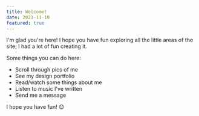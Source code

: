 ```yaml
---
title: Welcome!
date: 2021-11-10
featured: true
---
```


I'm glad you're here! I hope you have fun exploring all the little areas of the site; I had a lot of fun creating it.

Some things you can do here:

- Scroll through pics of me
- See my design portfolio
- Read/watch some things about me
- Listen to music I've written
- Send me a message

I hope you have fun! 😊
